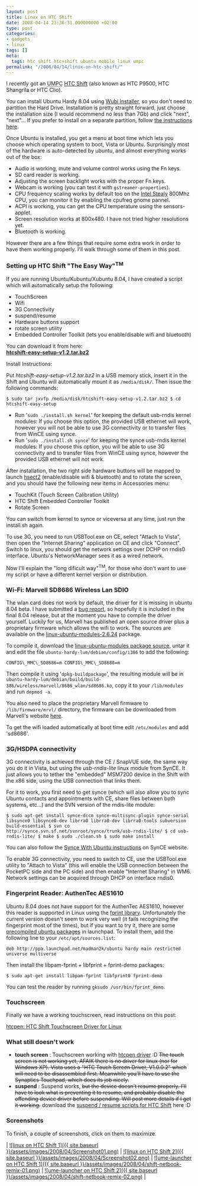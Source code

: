 ```yaml
---
layout: post
title: Linux on HTC Shift
date: 2008-04-14 23:36:31.000000000 +02:00
type: post
categories:
- gadgets
- linux
tags: []
meta:
  tags: htc shift htc+shift ubuntu mobile linux umpc
permalink: "/2008/04/14/linux-on-htc-shift/"
---
```

I recently got an <acronym title="Ultra Mobile PC">UMPC</acronym> [HTC Shift](http://www.htc.com/shift) (also known as HTC P9500, HTC Shangrila or HTC Clio).

You can install Ubuntu Hardy 8.04 using [Wubi Installer](http://wubi-installer.org/), so you don't need to partition the Hard Drive. Installation is pretty straight forward, just choose the installation size (I would recommend no less than 7Gb) and click "next", "next"... If you prefer to install on a separate partition, follow [the instructions here](/blog/2008/04/19/installing-ubuntu-without-cd-and-without-network/).

Once Ubuntu is installed, you get a menu at boot time which lets you choose which operating system to boot, Vista or Ubuntu. Surprisingly most of the hardware is auto-detected by ubuntu, and almost everything works out of the box:

- Audio is working, mute and volume control works using the Fn keys.
- SD card reader is working.
- Adjusting the screen backlight works with the proper Fn keys.
- Webcam is working (you can test it with `gstreamer-properties`).
- CPU frequency scaling works by default too on the [Intel Stealy](https://wiki.ubuntu.com/McCaslin) 800Mhz CPU, you can monitor it by enabling the cpufreq gnome pannel.
- ACPI is working, you can get the CPU temperature using the sensors-applet.
- Screen resolution works at 800x480. I have not tried higher resolutions yet.
- Bluetooth is working.

However there are a few things that require some extra work in order to have them working properly. I'll walk through some of them in this post.

### Setting up HTC Shift "The Easy Way"<sup>TM</sup>

If you are running Ubuntu/Kubuntu/Xubuntu 8.04, I have created a script which will automatically setup the following:

- TouchScreen
- Wifi
- 3G Connectivity
- suspend/resume
- Hardware buttons support
- rotate screen utility
- Embedded Controller Toolkit (lets you enable/disable wifi and bluetooth)

You can download it from here:  
**[htcshift-easy-setup-v1.2.tar.bz2](/HTC/shift/htcshift-easy-setup-v1.2.tar.bz2)**

Install Instructions:

Put _htcshift-easy-setup-v1.2.tar.bz2_ in a USB memory stick, insert it in the Shift and Ubuntu will automatically mount it as `/media/disk/`. Then issue the following commands:

```
$ sudo tar jxvfp /media/disk/htcshift-easy-setup-v1.2.tar.bz2 $ cd htcshift-easy-setup
```

- Run '`sudo ./install.sh kernel`' for keeping the default usb-rndis kernel modules: If you choose this option, the provided USB ethernet will work, however you will not be able to use 3G connectivity or to transfer files from WinCE using synce.
- Run '`sudo ./install.sh synce`' for keeping the synce usb-rndis kernel modules: If you choose this option, you will be able to use 3G connectivity and to transfer files from WinCE using synce, however the provided USB ethernet will not work.

After installation, the two right side hardware buttons will be mapped to launch [hsect2](/blog/2008/05/31/hsect-htc-shift-embedded-controller-toolkit/) (enable/disable wifi & bluetooth) and to rotate the screen, and you should have the following new items in Accessories menu:

- TouchKit (Touch Screen Calibration Utility)
- HTC Shift Embedded Controller Toolkit
- Rotate Screen

You can switch from kernel to synce or viceversa at any time, just run the install.sh again.

To use 3G, you need to run USBTool.exe on CE, select "Attach to Vista", then open the "Internet Sharing" application on CE and click "Connect". Switch to linux, you should get the network settings over DCHP on rndis0 interface. Ubuntu's NetworkManager sees it as a wired network.

Now I'll explain the "long dificult way"<sup>TM</sup>, for those who don't want to use my script or have a different kernel version or distribution.

### Wi-Fi: Marvell SD8686 Wireless Lan SDIO

The wlan card does not work by default, the driver for it is missing in ubuntu 8.04 beta. I have submitted a [bug report](https://bugs.launchpad.net/ubuntu/+source/linux-ubuntu-modules-2.6.24/+bug/210839), so hopefully it is included in the final 8.04 release, but at the moment you have to compile the driver yourself. Luckily for us, Marvell has published an open source driver plus a proprietary firmware which allows the wifi to work. The sources are available on the [linux-ubuntu-modules-2.6.24](http://packages.ubuntu.com/source/hardy/linux-ubuntu-modules-2.6.24) package.

To compile it, download the [linux-ubuntu-modules package source](http://archive.ubuntu.com/ubuntu/pool/main/l/linux-ubuntu-modules-2.6.24/), untar it and edit the file `ubuntu-hardy-lum/debian/config/i386` to add the following:

```
CONFIG\_MMC\_SD8686=m CONFIG\_MMC\_SD8688=m
```

Then compile it using '`dpkg-buildpackage`', the resulting module will be in `ubuntu-hardy-lum/debian/build/build-386/wireless/marvell/8686_wlan/sd8686.ko`, copy it to your `/lib/modules` and run `depmod -a`.

You also need to place the proprietary Marvell firmware to `/lib/firmware/mrvl/` directory, the firmware can be downloaded from Marvell's website [here](http://www.marvell.com/drivers/driverDisplay.do?dId=200&pId=38).

To get the wifi loaded automatically at boot time edit `/etc/modules` and add 'sd8686'.

### 3G/HSDPA connectivity

3G connectivity is achieved through the CE / SnapVUE side, the same way you do it in Vista, but using the _usb-rndis-lite_ linux module from SynCE. It just allows you to tether the "embedded" MSM7200 device in the Shift with the x86 side, using the USB connection that links them.

For it to work, you first need to get synce (which will also allow you to sync Ubuntu contacts and appointments with CE, share files between both systems, etc...) and the SVN version of the rndis-lite module:

```
$ sudo apt-get install synce-dccm synce-multisync-plugin synce-serial libsynce0 libsynce0-dev librra0 librra0-dev librra0-tools subversion build-essential $ svn co http://synce.svn.sf.net/svnroot/synce/trunk/usb-rndis-lite/ $ cd usb-rndis-lite/ $ make $ sudo ./clean.sh $ sudo make install
```

You can also follow the [Synce With Ubuntu instructions](http://www.synce.org/moin/SynceWithUbuntu) on SynCE website.

To enable 3G connectivity, you need to switch to CE, use the USBTool.exe utility to "Attach to Vista" (this will enable the USB connection between the PocketPC side and the PC side) and then enable "Internet Sharing" in WM6. Network settings can be acquired through DHCP on interface rndis0.

### Fingerprint Reader: AuthenTec AES1610

Ubuntu 8.04 does not have support for the AuthenTec AES1610, however this reader is supported in Linux using the [fprint library](http://reactivated.net/fprint/wiki/). Unfortunately the current version doesn't seem to work very well (it fails recognizing the fingerprint most of the times), but if you want to try it, there are some [precompiled ubuntu packages](http://www.madman2k.net/comments/105) in launchpad. To install them, add the following line to your `/etc/apt/sources.list`:

```
deb http://ppa.launchpad.net/madman2k/ubuntu hardy main restricted universe multiverse
```

Then install the libpam-fprint + libfprint + fprint-demo packages:

```
$ sudo apt-get install libpam-fprint libfprint0 fprint-demo
```

You can test the reader by running `gksudo /usr/bin/fprint_demo`.

### Touchscreen

Finally we have a working touchscreen, read instructions on this post:

[htcpen: HTC Shift Touchscreen Driver for Linux](/blog/2008/05/11/htcpen-htc-shift-touchscreen-driver-for-linux/)

### What still doesn't work

- **touch screen** : Touchscreen working with [htcpen driver](/blog/2008/05/11/htcpen-htc-shift-touchscreen-driver-for-linux/) :D ~~The touch screen is not working yet, AFAIK there is no driver for linux (nor for Windows XP). Vista uses a "HTC Touch Screen Driver, V1.0.0.2" which will need to be disassembled first. Meanwhile you'll have to use the Synaptics Touchpad, which does its job nicely.~~
- **suspend** : Suspend works, ~~but the device doesn't resume properly. I'll have to look what is preventing it to resume, and probably disable the offending device driver before suspending. Will post more details if I get it working.~~ download the [suspend / resume scripts for HTC Shift](/blog/2008/04/21/suspend-resume-in-htc-shift/) here :D

### Screenshots

To finish, a couple of screenshots, click on them to maximize.

| [![linux on HTC Shift 1]({{ site.baseurl }}/assets/images/2008/04/Screenshot01.png)](/photos/albums/HTC_Shift_Ubuntu/Screenshot01.png) | [![linux on HTC Shift 2]({{ site.baseurl }}/assets/images/2008/04/Screenshot02.png)](/photos/albums/HTC_Shift_Ubuntu/Screenshot02.png) | [![ume-launcher on HTC Shift 1]({{ site.baseurl }}/assets/images/2008/04/shift-netbook-remix-01.png)](/photos/albums/HTC_Shift_Ubuntu/shift-netbook-remix-01.png) | [![ume-launcher on HTC Shift 2]({{ site.baseurl }}/assets/images/2008/04/shift-netbook-remix-02.png)](/photos/albums/HTC_Shift_Ubuntu/shift-netbook-remix-02.png) |

